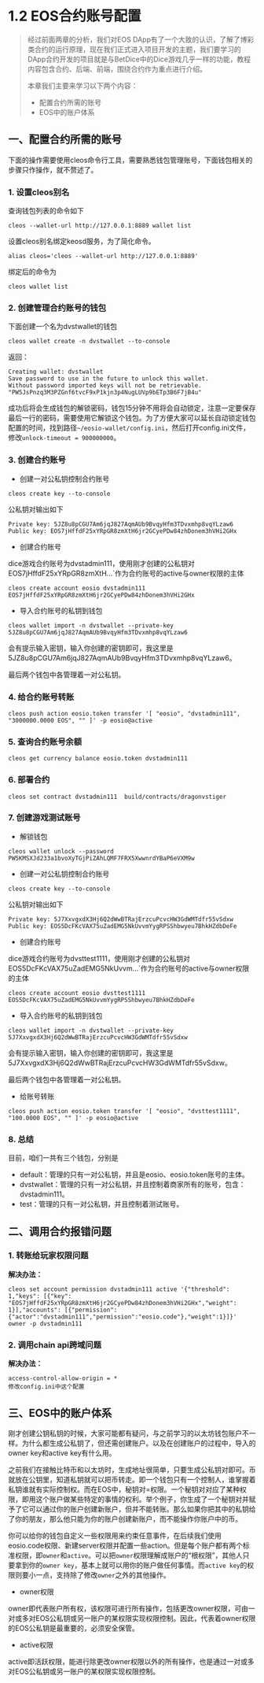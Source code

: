 # 1.2 EOS合约账号配置

> 经过前面两章的分析，我们对EOS DApp有了一个大致的认识，了解了博彩类合约的运行原理，现在我们正式进入项目开发的主题，我们要学习的DApp合约开发的项目就是与BetDice中的Dice游戏几乎一样的功能，教程内容包含合约、后端、前端，围绕合约作为重点进行介绍。
>
> 本章我们主要来学习以下两个内容：
>
> - 配置合约所需的账号
> - EOS中的账户体系

## 一、配置合约所需的账号

下面的操作需要使用cleos命令行工具，需要熟悉钱包管理账号，下面钱包相关的步骤只作操作，就不赘述了。

### 1. 设置cleos别名

查询钱包列表的命令如下

```
cleos --wallet-url http://127.0.0.1:8889 wallet list
```

设置cleos别名绑定keosd服务，为了简化命令。

```
alias cleos='cleos --wallet-url http://127.0.0.1:8889'
```

绑定后的命令为

```
cleos wallet list
```



### 2. 创建管理合约账号的钱包

下面创建一个名为dvstwallet的钱包

```
cleos wallet create -n dvstwallet --to-console
```

返回：

```
Creating wallet: dvstwallet
Save password to use in the future to unlock this wallet.
Without password imported keys will not be retrievable.
"PW5JsPnzq3M3PZGnf6tvcF9xP1kjn3p4NugLUVp9bETp3B6F7jB4u"
```

成功后将会生成钱包的解锁密码，钱包15分钟不用将会自动锁定，注意一定要保存最后一行的密码，需要使用它解锁这个钱包。为了方便大家可以延长自动锁定钱包配置的时间，找到路径`~/eosio-wallet/config.ini`，然后打开config.ini文件，修改`unlock-timeout = 900000000`。

### 3. 创建合约账号

- 创建一对公私钥控制合约账号

```
cleos create key --to-console
```

公私钥对输出如下

```
Private key: 5JZ8u8pCGU7Am6jqJ827AqmAUb9BvqyHfm3TDvxmhp8vqYLzaw6
Public key: EOS7jHffdF25xYRpGR8zmXtH6jr2GCyePDw84zhDonem3hVHi2GHx
```

- 创建合约账号

dice游戏合约账号为dvstadmin111，使用刚才创建的公私钥对EOS7jHffdF25xYRpGR8zmXtH...`作为合约账号的active与owner权限的主体

```
cleos create account eosio dvstadmin111 EOS7jHffdF25xYRpGR8zmXtH6jr2GCyePDw84zhDonem3hVHi2GHx
```

- 导入合约账号的私钥到钱包

```
cleos wallet import -n dvstwallet --private-key 5JZ8u8pCGU7Am6jqJ827AqmAUb9BvqyHfm3TDvxmhp8vqYLzaw6
```

会有提示输入密钥，输入你创建的密钥即可，我这里是5JZ8u8pCGU7Am6jqJ827AqmAUb9BvqyHfm3TDvxmhp8vqYLzaw6。

最后两个钱包中各管理着一对公私钥。

### 4. 给合约账号转账

```
cleos push action eosio.token transfer '[ "eosio", "dvstadmin111", "3000000.0000 EOS", "" ]' -p eosio@active
```

### 5. 查询合约账号余额

```
cleos get currency balance eosio.token dvstadmin111
```

### 6. 部署合约

```
cleos set contract dvstadmin111  build/contracts/dragonvstiger
```

### 7. 创建游戏测试账号

- 解锁钱包

```
cleos wallet unlock --password PW5KMSXJd233a1bvoXyTGjPiZAhLQMF7FRX5XwwnrdYBaP6eVXM9w
```

- 创建一对公私钥控制合约账号

```
cleos create key --to-console
```

公私钥对输出如下

```
Private key: 5J7XxvgxdX3Hj6Q2dWwBTRajErzcuPcvcHW3GdWMTdfr55vSdxw
Public key: EOS5DcFKcVAX75uZadEMG5NkUvvmYygRPSShbwyeu7BhkHZdbDeFe
```

- 创建合约账号

dice游戏合约账号为dvsttest1111，使用刚才创建的公私钥对EOS5DcFKcVAX75uZadEMG5NkUvvm...`作为合约账号的active与owner权限的主体

```
cleos create account eosio dvsttest1111 EOS5DcFKcVAX75uZadEMG5NkUvvmYygRPSShbwyeu7BhkHZdbDeFe
```

- 导入合约账号的私钥到钱包

```
cleos wallet import -n dvstwallet --private-key 5J7XxvgxdX3Hj6Q2dWwBTRajErzcuPcvcHW3GdWMTdfr55vSdxw
```

会有提示输入密钥，输入你创建的密钥即可，我这里是5J7XxvgxdX3Hj6Q2dWwBTRajErzcuPcvcHW3GdWMTdfr55vSdxw。

最后两个钱包中各管理着一对公私钥。

- 给账号转账

```
cleos push action eosio.token transfer '[ "eosio", "dvsttest1111", "100.0000 EOS", "" ]' -p eosio@active
```

### 8. 总结

目前，咱们一共有三个钱包，分别是

- default：管理的只有一对公私钥，并且是eosio、eosio.token账号的主体。
- dvstwallet：管理的只有一对公私钥，并且控制着商家所有的账号，包含：dvstadmin111。
- test：管理的只有一对公私钥，并且控制着测试账号。



## 二、调用合约报错问题

### 1. 转账给玩家权限问题  

**解决办法：**

```shell
cleos set account permission dvstadmin111 active '{"threshold": 1,"keys": [{"key": "EOS7jHffdF25xYRpGR8zmXtH6jr2GCyePDw84zhDonem3hVHi2GHx","weight": 1}],"accounts": [{"permission":{"actor":"dvstadmin111","permission":"eosio.code"},"weight":1}]}' owner -p dvstadmin111
```

### 2. 调用chain api跨域问题  

**解决办法：**

```shell
access-control-allow-origin = *
修改config.ini中这个配置
```



## 三、EOS中的账户体系

刚才创建公钥私钥的时候，大家可能都有疑问，与之前学习的以太坊钱包账户不一样。为什么都生成公私钥了，但还需创建账户。以及在创建账户的过程中，导入的owner key和active key有什么用。

之前我们在接触比特币和以太坊时，生成地址很简单，只要生成公私钥对即可。币就放在公钥里，知道私钥就可以把币转走。即一个钱包只有一个控制人，谁掌握着私钥谁就有实际控制权。而在EOS中，秘钥对=权限。一个秘钥对对应了某种权限，即用这个账户做某些特定的事情的权利。举个例子，你生成了一个秘钥对并赋予了它可以通过你的账户创建新账户，但并不能转账。那么如果你把其中的私钥给了你的朋友，那么他只能为你的账户创建新账户，而不能操作你账户中的币。

你可以给你的钱包自定义一些权限用来约束任意事件，在后续我们使用eosio.code权限、新建server权限并配置一些action。但是每个账户都有两个标准权限，即`owner`和`active`。可以把`owner`权限理解成账户的“根权限”，其他人只要拿到你的`owner key`，基本上就可以用你的账户做任何事情。而`active key`的权限则要小一点，支持除了修改`owner`之外的其他操作。

- owner权限

owner即代表账户所有权，该权限可进行所有操作，包括更改owner权限，可由一对或多对EOS公私钥或另一账户的某权限实现权限控制。因此，代表着owner权限的EOS公私钥是最重要的，必须安全保管。

- active权限

active即活跃权限，能进行除更改owner权限以外的所有操作，也是通过一对或多对EOS公私钥或另一账户的某权限实现权限控制。